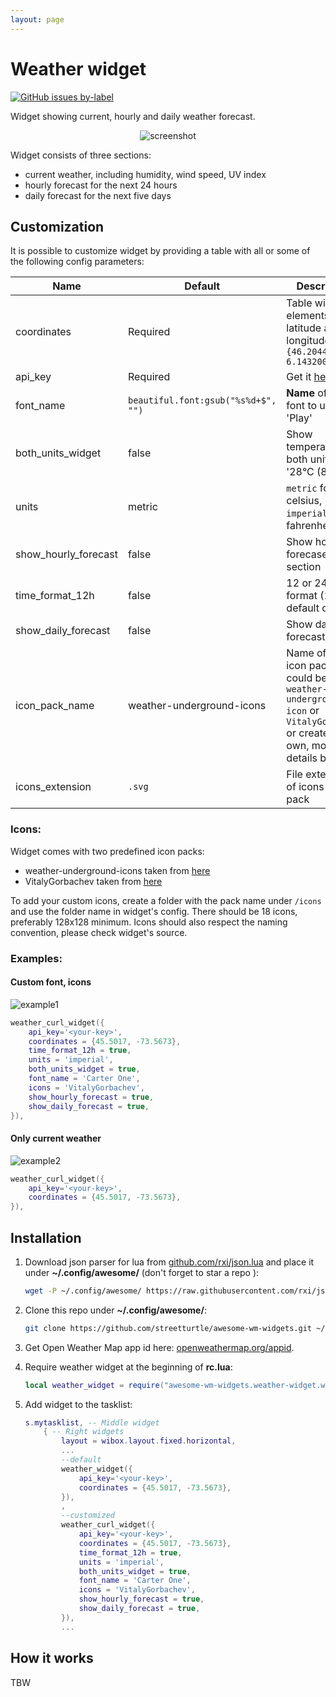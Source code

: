 ```yaml
---
layout: page
---
```

# Weather widget

[![GitHub issues by-label](../awesome-wm-widgets/assets/img/screenshots/weather-widgetttps://img.shields.io/github/issues-raw/streetturtle/awesome-wm-widgets/weather)](../awesome-wm-widgets/assets/img/screenshots/weather-widgetttps://github.com/streetturtle/awesome-wm-widgets/labels/weather)


Widget showing current, hourly and daily weather forecast.

<p align="center">
 <img src="https://github.com/streetturtle/awesome-wm-widgets/raw/master/weather-widget/screenshots/weather-widget.png" alt="screenshot" style="max-width:100%;">
</p>

Widget consists of three sections:
 - current weather, including humidity, wind speed, UV index
 - hourly forecast for the next 24 hours
 - daily forecast for the next five days

## Customization

It is possible to customize widget by providing a table with all or some of the following config parameters:

| Name | Default | Description |
|---|---|---|
| coordinates | Required | Table with two elements: latitude and longitude, e.g. `{46.204400, 6.143200}` | 
| api_key | Required | Get it [here](../awesome-wm-widgets/assets/img/screenshots/weather-widgetttps://openweathermap.org/appid) |
| font_name | `beautiful.font:gsub("%s%d+$", "")` | **Name** of the font to use e.g. 'Play' |
| both_units_widget | false | Show temperature in both units - '28°C (83°F) |
| units | metric | `metric` for celsius, `imperial` for fahrenheit |
| show_hourly_forecast | false | Show hourly forecase section |
| time_format_12h |false | 12 or 24 hour format (13:00 - default or 1pm) |
| show_daily_forecast | false | Show daily forecast section |
| icon_pack_name | weather-underground-icons | Name of the icon pack, could be `weather-underground-icon` or `VitalyGorbachev` or create your own, more details below |
| icons_extension | `.svg` | File extension of icons in the pack |


### Icons:

Widget comes with two predefined icon packs:

 - weather-underground-icons taken from [here](../awesome-wm-widgets/assets/img/screenshots/weather-widgetttps://github.com/manifestinteractive/weather-underground-icons)
 - VitalyGorbachev taken from [here](../awesome-wm-widgets/assets/img/screenshots/weather-widgetttps://www.flaticon.com/authors/vitaly-gorbachev)

To add your custom icons, create a folder with the pack name under `/icons` and use the folder name in widget's config. There should be 18 icons, preferably 128x128 minimum. Icons should also respect the naming convention, please check widget's source.

### Examples:


#### Custom font, icons

![example1](../awesome-wm-widgets/assets/img/screenshots/weather-widget/screenshots/example1.png)

```lua
weather_curl_widget({
    api_key='<your-key>',
    coordinates = {45.5017, -73.5673},
    time_format_12h = true,
    units = 'imperial',
    both_units_widget = true,
    font_name = 'Carter One',
    icons = 'VitalyGorbachev',
    show_hourly_forecast = true,
    show_daily_forecast = true,
}),
```

#### Only current weather

![example2](../awesome-wm-widgets/assets/img/screenshots/weather-widget/screenshots/example2.png)

```lua
weather_curl_widget({
    api_key='<your-key>',
    coordinates = {45.5017, -73.5673},
}),
```



## Installation

1. Download json parser for lua from [github.com/rxi/json.lua](../awesome-wm-widgets/assets/img/screenshots/weather-widgetttps://github.com/rxi/json.lua) and place it under **~/.config/awesome/** (don't forget to star a repo <i class="fa fa-github-alt"></i> ):

    ```bash
    wget -P ~/.config/awesome/ https://raw.githubusercontent.com/rxi/json.lua/master/json.lua
    ```

1. Clone this repo under **~/.config/awesome/**:

    ```bash
    git clone https://github.com/streetturtle/awesome-wm-widgets.git ~/.config/awesome/
    ```

1.  Get Open Weather Map app id here: [openweathermap.org/appid](../awesome-wm-widgets/assets/img/screenshots/weather-widgetttps://openweathermap.org/appid).

1. Require weather widget at the beginning of **rc.lua**:

    ```lua
    local weather_widget = require("awesome-wm-widgets.weather-widget.weather")
    ```

1. Add widget to the tasklist:

    ```lua
    s.mytasklist, -- Middle widget
        { -- Right widgets
            layout = wibox.layout.fixed.horizontal,
            ...
            --default
            weather_widget({
                api_key='<your-key>',
                coordinates = {45.5017, -73.5673},
            }),
            ,
            --customized
            weather_curl_widget({
                api_key='<your-key>',
                coordinates = {45.5017, -73.5673},
                time_format_12h = true,
                units = 'imperial',
                both_units_widget = true,
                font_name = 'Carter One',
                icons = 'VitalyGorbachev',
                show_hourly_forecast = true,
                show_daily_forecast = true,
            }),
            ...
    ```


## How it works

TBW
